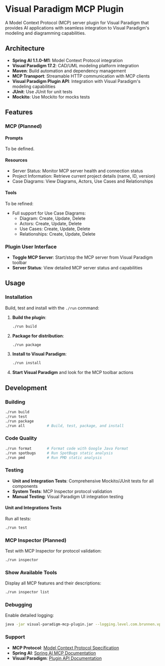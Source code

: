 # Visual Paradigm MCP Plugin

A Model Context Protocol (MCP) server plugin for Visual Paradigm that provides
AI applications with seamless integration to Visual Paradigm's modeling and
diagramming capabilities.

## Architecture

- **Spring AI 1.1.0-M1**: Model Context Protocol integration
- **Visual Paradigm 17.2**: CAD/UML modeling platform integration
- **Maven**: Build automation and dependency management
- **MCP Transport**: Streamable HTTP communication with MCP clients
- **Visual Paradigm Plugin API**: Integration with Visual Paradigm's modeling capabilities
- **JUnit**: Use JUnit for unit tests
- **Mockito**: Use Mockito for mocks tests

## Features

### MCP (Planned)

#### Prompts

To be defined.

#### Resources

- Server Status: Monitor MCP server health and connection status
- Project Information: Retrieve current project details (name, ID, version)
- Case Diagrams: View Diagrams, Actors, Use Cases and Relationships

#### Tools

To be refined:

- Full support for Use Case Diagrams:
  - Diagram: Create, Update, Delete
  - Actors: Create, Update, Delete
  - Use Cases: Create, Update, Delete
  - Relationships: Create, Update, Delete

### Plugin User Interface

- **Toggle MCP Server**: Start/stop the MCP server from Visual Paradigm toolbar
- **Server Status**: View detailed MCP server status and capabilities

## Usage

### Installation

Build, test and install with the `./run` command:

1. **Build the plugin**:

   ```bash
   ./run build
   ```

2. **Package for distribution**:

   ```bash
   ./run package
   ```

3. **Install to Visual Paradigm**:

   ```bash
   ./run install
   ```

4. **Start Visual Paradigm** and look for the MCP toolbar actions

## Development

### Building

```bash
./run build
./run test
./run package
./run all          # Build, test, package, and install
```

### Code Quality

```bash
./run format       # Format code with Google Java Format
./run spotbugs     # Run SpotBugs static analysis
./run pmd          # Run PMD static analysis
```

### Testing

- **Unit and Integration Tests**: Comprehensive Mockito/JUnit tests for all components
- **System Tests**: MCP Inspector protocol validation
- **Manual Testing**: Visual Paradigm UI integration testing

#### Unit and Integrations Tests

Run all tests:

```bash
./run test
```

### MCP Inspector (Planned)

Test with MCP Inspector for protocol validation:

```bash
./run inspector
```

### Show Available Tools

Display all MCP features and their descriptions:

```bash
./run inspector list
```

### Debugging

Enable detailed logging:

```bash
java -jar visual-paradigm-mcp-plugin.jar --logging.level.com.brunnen.vp=DEBUG
```

### Support

- **MCP Protocol**: [Model Context Protocol Specification](https://modelcontextprotocol.io/specification/2025-06-18/architecture)
- **Spring AI**: [Spring AI MCP Documentation](https://docs.spring.io/spring-ai/reference/1.1/api/mcp/mcp-overview.html)
- **Visual Paradigm**: [Plugin API Documentation](https://www.visual-paradigm.com/support/documents/pluginjavadoc/)
